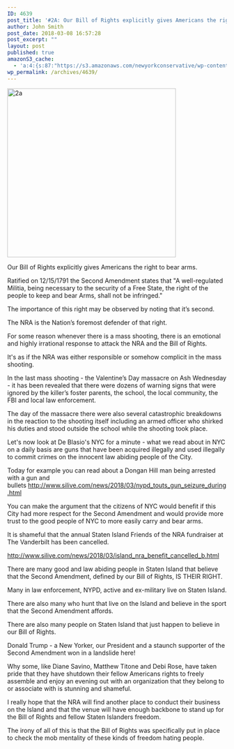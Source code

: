 ```yaml
---
ID: 4639
post_title: '#2A: Our Bill of Rights explicitly gives Americans the right to bear arms'
author: John Smith
post_date: 2018-03-08 16:57:28
post_excerpt: ""
layout: post
published: true
amazonS3_cache:
  - 'a:4:{s:87:"https://s3.amazonaws.com/newyorkconservative/wp-content/uploads/2018/03/08165017/2A.jpg";s:4:"4640";s:69:"https://www.newyorkconservative.com/wp-content/uploads/2018/03/2A.jpg";s:4:"4640";s:69:"http://www.silive.com/news/2018/03/nypd_touts_gun_seizure_during.html";a:1:{s:9:"timestamp";i:1520546248;}s:70:"http://www.silive.com/news/2018/03/island_nra_benefit_cancelled_b.html";a:1:{s:9:"timestamp";i:1520546248;}}'
wp_permalink: /archives/4639/
---
```

<a href="https://www.newyorkconservative.com/wp-content/uploads/2018/03/2A.jpg"><img class="alignnone wp-image-4640" src="https://www.newyorkconservative.com/wp-content/uploads/2018/03/2A.jpg" alt="2a" width="387" height="387" /></a>

Our Bill of Rights explicitly gives Americans the right to bear arms.

Ratified on 12/15/1791 the Second Amendment states that "A well-regulated Militia, being necessary to the security of a Free State, the right of the people to keep and bear Arms, shall not be infringed."

The importance of this right may be observed by noting that it’s second.

The NRA is the Nation’s foremost defender of that right.

For some reason whenever there is a mass shooting, there is an emotional and highly irrational response to attack the NRA and the Bill of Rights.

It's as if the NRA was either responsible or somehow complicit in the mass shooting.

In the last mass shooting - the Valentine’s Day massacre on Ash Wednesday - it has been revealed that there were dozens of warning signs that were ignored by the killer’s foster parents, the school, the local community, the FBI and local law enforcement.

The day of the massacre there were also several catastrophic breakdowns in the reaction to the shooting itself including an armed officer who shirked his duties and stood outside the school while the shooting took place.

Let's now look at De Blasio's NYC for a minute - what we read about in NYC on a daily basis are guns that have been acquired illegally and used illegally to commit crimes on the innocent law abiding people of the City.

Today for example you can read about a Dongan Hill man being arrested with a gun and bullets <a href="http://www.silive.com/news/2018/03/nypd_touts_gun_seizure_during.html">http://www.silive.com/news/2018/03/nypd_touts_gun_seizure_during.html</a>

You can make the argument that the citizens of NYC would benefit if this City had more respect for the Second Amendment and would provide more trust to the good people of NYC to more easily carry and bear arms.

It is shameful that the annual Staten Island Friends of the NRA fundraiser at The Vanderbilt has been cancelled.

<a href="http://www.silive.com/news/2018/03/island_nra_benefit_cancelled_b.html">http://www.silive.com/news/2018/03/island_nra_benefit_cancelled_b.html</a>

There are many good and law abiding people in Staten Island that believe that the Second Amendment, defined by our Bill of Rights, IS THEIR RIGHT.

Many in law enforcement, NYPD, active and ex-military live on Staten Island.

There are also many who hunt that live on the Island and believe in the sport that the Second Amendment affords.

There are also many people on Staten Island that just happen to believe in our Bill of Rights.

Donald Trump - a New Yorker, our President and a staunch supporter of the Second Amendment won in a landslide here!

Why some, like Diane Savino, Matthew Titone and Debi Rose, have taken pride that they have shutdown their fellow Americans rights to freely assemble and enjoy an evening out with an organization that they belong to or associate with is stunning and shameful.

I really hope that the NRA will find another place to conduct their business on the Island and that the venue will have enough backbone to stand up for the Bill of Rights and fellow Staten Islanders freedom.

The irony of all of this is that the Bill of Rights was specifically put in place to check the mob mentality of these kinds of freedom hating people.